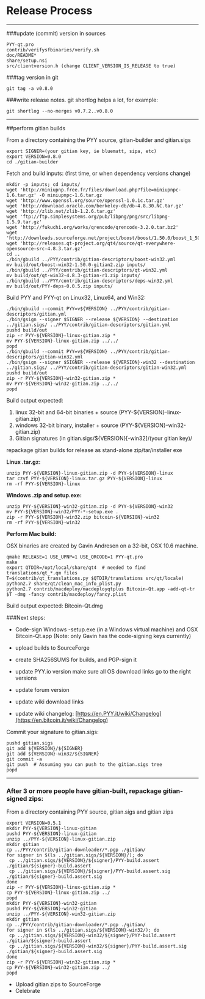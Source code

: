 Release Process
====================

* * *

###update (commit) version in sources


	PYY-qt.pro
	contrib/verifysfbinaries/verify.sh
	doc/README*
	share/setup.nsi
	src/clientversion.h (change CLIENT_VERSION_IS_RELEASE to true)

###tag version in git

	git tag -a v0.8.0

###write release notes. git shortlog helps a lot, for example:

	git shortlog --no-merges v0.7.2..v0.8.0

* * *

##perform gitian builds

 From a directory containing the PYY source, gitian-builder and gitian.sigs
  
	export SIGNER=(your gitian key, ie bluematt, sipa, etc)
	export VERSION=0.8.0
	cd ./gitian-builder

 Fetch and build inputs: (first time, or when dependency versions change)

	mkdir -p inputs; cd inputs/
	wget 'http://miniupnp.free.fr/files/download.php?file=miniupnpc-1.6.tar.gz' -O miniupnpc-1.6.tar.gz
	wget 'http://www.openssl.org/source/openssl-1.0.1c.tar.gz'
	wget 'http://download.oracle.com/berkeley-db/db-4.8.30.NC.tar.gz'
	wget 'http://zlib.net/zlib-1.2.6.tar.gz'
	wget 'ftp://ftp.simplesystems.org/pub/libpng/png/src/libpng-1.5.9.tar.gz'
	wget 'http://fukuchi.org/works/qrencode/qrencode-3.2.0.tar.bz2'
	wget 'http://downloads.sourceforge.net/project/boost/boost/1.50.0/boost_1_50_0.tar.bz2'
	wget 'http://releases.qt-project.org/qt4/source/qt-everywhere-opensource-src-4.8.3.tar.gz'
	cd ..
	./bin/gbuild ../PYY/contrib/gitian-descriptors/boost-win32.yml
	mv build/out/boost-win32-1.50.0-gitian2.zip inputs/
	./bin/gbuild ../PYY/contrib/gitian-descriptors/qt-win32.yml
	mv build/out/qt-win32-4.8.3-gitian-r1.zip inputs/
	./bin/gbuild ../PYY/contrib/gitian-descriptors/deps-win32.yml
	mv build/out/PYY-deps-0.0.5.zip inputs/

 Build PYY and PYY-qt on Linux32, Linux64, and Win32:
  
	./bin/gbuild --commit PYY=v${VERSION} ../PYY/contrib/gitian-descriptors/gitian.yml
	./bin/gsign --signer $SIGNER --release ${VERSION} --destination ../gitian.sigs/ ../PYY/contrib/gitian-descriptors/gitian.yml
	pushd build/out
	zip -r PYY-${VERSION}-linux-gitian.zip *
	mv PYY-${VERSION}-linux-gitian.zip ../../
	popd
	./bin/gbuild --commit PYY=v${VERSION} ../PYY/contrib/gitian-descriptors/gitian-win32.yml
	./bin/gsign --signer $SIGNER --release ${VERSION}-win32 --destination ../gitian.sigs/ ../PYY/contrib/gitian-descriptors/gitian-win32.yml
	pushd build/out
	zip -r PYY-${VERSION}-win32-gitian.zip *
	mv PYY-${VERSION}-win32-gitian.zip ../../
	popd

  Build output expected:

  1. linux 32-bit and 64-bit binaries + source (PYY-${VERSION}-linux-gitian.zip)
  2. windows 32-bit binary, installer + source (PYY-${VERSION}-win32-gitian.zip)
  3. Gitian signatures (in gitian.sigs/${VERSION}[-win32]/(your gitian key)/

repackage gitian builds for release as stand-alone zip/tar/installer exe

**Linux .tar.gz:**

	unzip PYY-${VERSION}-linux-gitian.zip -d PYY-${VERSION}-linux
	tar czvf PYY-${VERSION}-linux.tar.gz PYY-${VERSION}-linux
	rm -rf PYY-${VERSION}-linux

**Windows .zip and setup.exe:**

	unzip PYY-${VERSION}-win32-gitian.zip -d PYY-${VERSION}-win32
	mv PYY-${VERSION}-win32/PYY-*-setup.exe .
	zip -r PYY-${VERSION}-win32.zip bitcoin-${VERSION}-win32
	rm -rf PYY-${VERSION}-win32

**Perform Mac build:**

  OSX binaries are created by Gavin Andresen on a 32-bit, OSX 10.6 machine.

	qmake RELEASE=1 USE_UPNP=1 USE_QRCODE=1 PYY-qt.pro
	make
	export QTDIR=/opt/local/share/qt4  # needed to find translations/qt_*.qm files
	T=$(contrib/qt_translations.py $QTDIR/translations src/qt/locale)
	python2.7 share/qt/clean_mac_info_plist.py
	python2.7 contrib/macdeploy/macdeployqtplus Bitcoin-Qt.app -add-qt-tr $T -dmg -fancy contrib/macdeploy/fancy.plist

 Build output expected: Bitcoin-Qt.dmg

###Next steps:

* Code-sign Windows -setup.exe (in a Windows virtual machine) and
  OSX Bitcoin-Qt.app (Note: only Gavin has the code-signing keys currently)

* upload builds to SourceForge

* create SHA256SUMS for builds, and PGP-sign it

* update PYY.io version
  make sure all OS download links go to the right versions

* update forum version

* update wiki download links

* update wiki changelog: [https://en.PYY.it/wiki/Changelog](https://en.bitcoin.it/wiki/Changelog)

Commit your signature to gitian.sigs:

	pushd gitian.sigs
	git add ${VERSION}/${SIGNER}
	git add ${VERSION}-win32/${SIGNER}
	git commit -a
	git push  # Assuming you can push to the gitian.sigs tree
	popd

-------------------------------------------------------------------------

### After 3 or more people have gitian-built, repackage gitian-signed zips:

From a directory containing PYY source, gitian.sigs and gitian zips

	export VERSION=0.5.1
	mkdir PYY-${VERSION}-linux-gitian
	pushd PYY-${VERSION}-linux-gitian
	unzip ../PYY-${VERSION}-linux-gitian.zip
	mkdir gitian
	cp ../PYY/contrib/gitian-downloader/*.pgp ./gitian/
	for signer in $(ls ../gitian.sigs/${VERSION}/); do
	 cp ../gitian.sigs/${VERSION}/${signer}/PYY-build.assert ./gitian/${signer}-build.assert
	 cp ../gitian.sigs/${VERSION}/${signer}/PYY-build.assert.sig ./gitian/${signer}-build.assert.sig
	done
	zip -r PYY-${VERSION}-linux-gitian.zip *
	cp PYY-${VERSION}-linux-gitian.zip ../
	popd
	mkdir PYY-${VERSION}-win32-gitian
	pushd PYY-${VERSION}-win32-gitian
	unzip ../PYY-${VERSION}-win32-gitian.zip
	mkdir gitian
	cp ../PYY/contrib/gitian-downloader/*.pgp ./gitian/
	for signer in $(ls ../gitian.sigs/${VERSION}-win32/); do
	 cp ../gitian.sigs/${VERSION}-win32/${signer}/PYY-build.assert ./gitian/${signer}-build.assert
	 cp ../gitian.sigs/${VERSION}-win32/${signer}/PYY-build.assert.sig ./gitian/${signer}-build.assert.sig
	done
	zip -r PYY-${VERSION}-win32-gitian.zip *
	cp PYY-${VERSION}-win32-gitian.zip ../
	popd

- Upload gitian zips to SourceForge
- Celebrate 
